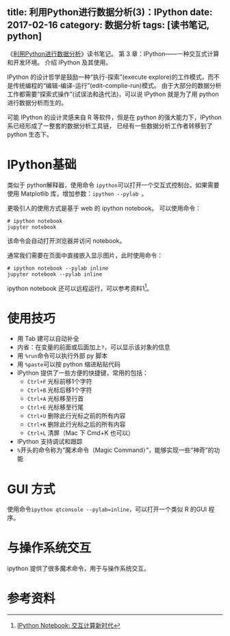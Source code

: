 title: 利用Python进行数据分析(3)：IPython
date: 2017-02-16
category: 数据分析
tags: [读书笔记, python]
---



《[利用Python进行数据分析](https://book.douban.com/subject/25779298/)》读书笔记。
第 3 章：IPython——一种交互式计算和开发环境。
介绍 IPython 及其使用。

<!-- more -->

IPython 的设计哲学是鼓励一种“执行-探索”(execute explore)的工作模式，而不是传统编程的“编辑-编译-运行”(edit-complie-run)模式。
由于大部分的数据分析工作都需要“探索式操作”(试误法和迭代法)，可以说 IPython 就是为了用 python 进行数据分析而生的。

可能 IPython 的设计灵感来自 R 等软件，但是在 python 的强大能力下，IPython 系已经形成了一整套的数据分析工具链，
已经有一些数据分析工作者转移到了 python 生态下。

# IPython基础

类似于 python解释器，使用命令 `ipython`可以打开一个交互式控制台。如果需要使用 Matplotlib 库，增加参数：`ipython --pylab `。

更吸引人的使用方式是基于 web 的 ipython notebook。
可以使用命令：

```
# ipython notebook
jupyter notebook
```
该命令会自动打开浏览器并访问 notebook。

通常我们需要在页面中直接嵌入显示图片，此时使用命令：

```
# ipython notebook --pylab inline
jupyter notebook --pylab inline
```

ipython notebook 还可以远程运行，可以参考资料1[^1]。

# 使用技巧

- 用 Tab 建可以自动补全
- 内省：在变量的前面或后面加上`?`，可以显示该对象的信息
- 用 `%run`命令可以执行外部 py 脚本
- 用 `%paste`可以按 python 缩进粘贴代码
- IPython 提供了一些方便的快捷键，常用的包括：
  + `Ctrl+F` 光标前移1个字符
  + `Ctrl+B` 光标后移1个字符
  + `Ctrl+A` 光标移至行首
  + `Ctrl+E` 光标移至行尾
  + `Ctrl+U` 删除此行光标之前的所有内容
  + `Ctrl+K` 删除此行光标之后的所有内容
  + `Ctrl+L` 清屏（Mac 下 Cmd+K 也可以）
- IPython 支持调试和跟踪
- `%`开头的命令称为“魔术命令（Magic Command）”，能够实现一些“神奇”的功能

# GUI 方式

使用命令`ipython qtconsole --pylab=inline`，可以打开一个类似 R 的GUI 程序。

# 与操作系统交互

ipython 提供了很多魔术命令，用于与操作系统交互。


# 参考资料

[^1]: [IPython Notebook: 交互计算新时代](http://mindonmind.github.io/2013/02/08/ipython-notebook-interactive-computing-new-era/)



